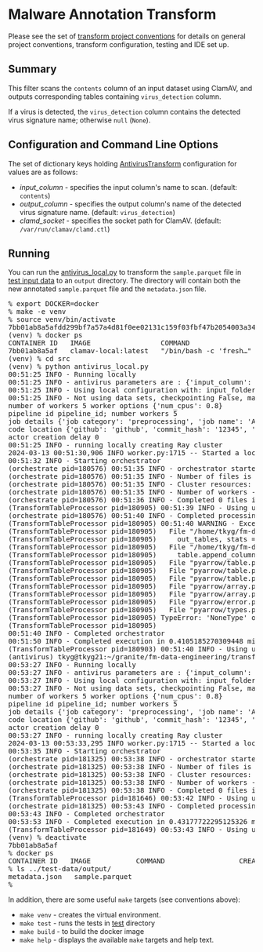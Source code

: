 # Malware Annotation Transform 
Please see the set of
[transform project conventions](../../README.md#Transform-Project-Conventions)
for details on general project conventions, transform configuration,
testing and IDE set up.

## Summary 
This filter scans the `contents` column of an input dataset using ClamAV, and outputs corresponding tables containing `virus_detection` column.

If a virus is detected, the `virus_detection` column contains the detected virus signature name; otherwise `null` (`None`).

## Configuration and Command Line Options

The set of dictionary keys holding [AntivirusTransform](src/antivirus_transform.py) 
configuration for values are as follows:

* _input_column_ - specifies the input column's name to scan. (default: `contents`)
* _output_column_ - specifies the output column's name of the detected virus signature name. (default: `virus_detection`)
* _clamd_socket_ - specifies the socket path for ClamAV. (default: `/var/run/clamav/clamd.ctl`)

## Running
You can run the [antivirus_local.py](src/antivirus_local.py) to
transform the `sample.parquet` file in [test input data](test-data/input) 
to an `output` directory.  The directory will contain both the new
annotated `sample.parquet` file and the `metadata.json` file.
<pre>
% export DOCKER=docker
% make -e venv
% source venv/bin/activate
7bb01ab8a5afdd299bf7a57a4d81f0ee02131c159f03fbf47b2054003a3481b2
(venv) % docker ps
CONTAINER ID   IMAGE                 COMMAND                  CREATED         STATUS         PORTS                    NAMES
7bb01ab8a5af   clamav-local:latest   "/bin/bash -c 'fresh…"   3 seconds ago   Up 2 seconds   0.0.0.0:3310->3310/tcp   clamav
(venv) % cd src
(venv) % python antivirus_local.py
00:51:25 INFO - Running locally
00:51:25 INFO - antivirus parameters are : {'input_column': 'contents', 'output_column': 'virus_detection', 'clamd_socket': '../.tmp/clamd.ctl'}
00:51:25 INFO - Using local configuration with: input_folder - /home/tkyg/fm-data-engineering/transforms/code/antivirus/test-data/input output_folder - /home/tkyg/fm-data-engineering/transforms/code/antivirus/test-data/output
00:51:25 INFO - Not using data sets, checkpointing False, max files -1
number of workers 5 worker options {'num_cpus': 0.8}
pipeline id pipeline_id; number workers 5
job details {'job category': 'preprocessing', 'job name': 'Antivirus', 'job type': 'ray', 'job id': 'job_id'}
code location {'github': 'github', 'commit_hash': '12345', 'path': 'path'}
actor creation delay 0
00:51:25 INFO - running locally creating Ray cluster
2024-03-13 00:51:30,906 INFO worker.py:1715 -- Started a local Ray instance. View the dashboard at 127.0.0.1:8265
00:51:32 INFO - Starting orchestrator
(orchestrate pid=180576) 00:51:35 INFO - orchestrator started at 2024-03-13 00:51:35
(orchestrate pid=180576) 00:51:35 INFO - Number of files is 1, source profile {'max_file_size': 0.00240325927734375, 'min_file_size': 0.00240325927734375, 'total_file_size': 0.00240325927734375}
(orchestrate pid=180576) 00:51:35 INFO - Cluster resources: {'cpus': 8, 'gpus': 0, 'memory': 6.961594391614199, 'object_store': 3.4807971948757768}
(orchestrate pid=180576) 00:51:35 INFO - Number of workers - 5 with {'num_cpus': 0.8} each
(orchestrate pid=180576) 00:51:36 INFO - Completed 0 files in 0.000544595718383789 min. Waiting for completion
(TransformTableProcessor pid=180905) 00:51:39 INFO - Using unix socket: ../.tmp/clamd.ctl
(orchestrate pid=180576) 00:51:40 INFO - Completed processing in 0.06612720489501953 min
(TransformTableProcessor pid=180905) 00:51:40 WARNING - Exception 'NoneType' object is not iterable processing file /home/tkyg/fm-data-engineering/transforms/code/antivirus/test-data/input/sample.parquet: Traceback (most recent call last):
(TransformTableProcessor pid=180905)   File "/home/tkyg/fm-data-engineering/data-processing-lib/src/data_processing/ray/transform_table_processor.py", line 64, in process_table
(TransformTableProcessor pid=180905)     out_tables, stats = self.transform.transform(table=table)
(TransformTableProcessor pid=180905)   File "/home/tkyg/fm-data-engineering/transforms/code/antivirus/src/antivirus_transform.py", line 72, in transform
(TransformTableProcessor pid=180905)     table.append_column(self.output_column, virus_detection)
(TransformTableProcessor pid=180905)   File "pyarrow/table.pxi", line 4483, in pyarrow.lib.Table.append_column
(TransformTableProcessor pid=180905)   File "pyarrow/table.pxi", line 4432, in pyarrow.lib.Table.add_column
(TransformTableProcessor pid=180905)   File "pyarrow/table.pxi", line 1380, in pyarrow.lib.chunked_array
(TransformTableProcessor pid=180905)   File "pyarrow/array.pxi", line 344, in pyarrow.lib.array
(TransformTableProcessor pid=180905)   File "pyarrow/array.pxi", line 42, in pyarrow.lib._sequence_to_array
(TransformTableProcessor pid=180905)   File "pyarrow/error.pxi", line 154, in pyarrow.lib.pyarrow_internal_check_status
(TransformTableProcessor pid=180905)   File "pyarrow/types.pxi", line 88, in pyarrow.lib._datatype_to_pep3118
(TransformTableProcessor pid=180905) TypeError: 'NoneType' object is not iterable
(TransformTableProcessor pid=180905)
00:51:40 INFO - Completed orchestrator
00:51:50 INFO - Completed execution in 0.4105185270309448 min, execution result 0
(TransformTableProcessor pid=180903) 00:51:40 INFO - Using unix socket: ../.tmp/clamd.ctl [repeated 4x across cluster] (Ray deduplicates logs by default. Set RAY_DEDUP_LOGS=0 to disable log deduplication, or see https://docs.ray.io/en/master/ray-observability/ray-logging.html#log-deduplication for more options.)
(antivirus) tkyg@tkyg21:~/granite/fm-data-engineering/transforms/code/antivirus/src$ python antivirus_local.py
00:53:27 INFO - Running locally
00:53:27 INFO - antivirus parameters are : {'input_column': 'contents', 'output_column': 'virus_detection', 'clamd_socket': '../.tmp/clamd.ctl'}
00:53:27 INFO - Using local configuration with: input_folder - /home/tkyg/fm-data-engineering/transforms/code/antivirus/test-data/input output_folder - /home/tkyg/fm-data-engineering/transforms/code/antivirus/test-data/output
00:53:27 INFO - Not using data sets, checkpointing False, max files -1
number of workers 5 worker options {'num_cpus': 0.8}
pipeline id pipeline_id; number workers 5
job details {'job category': 'preprocessing', 'job name': 'Antivirus', 'job type': 'ray', 'job id': 'job_id'}
code location {'github': 'github', 'commit_hash': '12345', 'path': 'path'}
actor creation delay 0
00:53:27 INFO - running locally creating Ray cluster
2024-03-13 00:53:33,295 INFO worker.py:1715 -- Started a local Ray instance. View the dashboard at 127.0.0.1:8265
00:53:35 INFO - Starting orchestrator
(orchestrate pid=181325) 00:53:38 INFO - orchestrator started at 2024-03-13 00:53:38
(orchestrate pid=181325) 00:53:38 INFO - Number of files is 1, source profile {'max_file_size': 0.00240325927734375, 'min_file_size': 0.00240325927734375, 'total_file_size': 0.00240325927734375}
(orchestrate pid=181325) 00:53:38 INFO - Cluster resources: {'cpus': 8, 'gpus': 0, 'memory': 6.959992218762636, 'object_store': 3.4799961084499955}
(orchestrate pid=181325) 00:53:38 INFO - Number of workers - 5 with {'num_cpus': 0.8} each
(orchestrate pid=181325) 00:53:38 INFO - Completed 0 files in 4.4290224711100264e-05 min. Waiting for completion
(TransformTableProcessor pid=181646) 00:53:42 INFO - Using unix socket: ../.tmp/clamd.ctl
(orchestrate pid=181325) 00:53:43 INFO - Completed processing in 0.06886642773946126 min
00:53:43 INFO - Completed orchestrator
00:53:53 INFO - Completed execution in 0.43177722295125326 min, execution result 0
(TransformTableProcessor pid=181649) 00:53:43 INFO - Using unix socket: ../.tmp/clamd.ctl [repeated 4x across cluster] (Ray deduplicates logs by default. Set RAY_DEDUP_LOGS=0 to disable log deduplication, or see https://docs.ray.io/en/master/ray-observability/ray-logging.html#log-deduplication for more options.)
(venv) % deactivate
7bb01ab8a5af
% docker ps
CONTAINER ID   IMAGE           COMMAND                  CREATED       STATUS       PORTS     NAMES
% ls ../test-data/output/
metadata.json	sample.parquet
%
</pre>

In addition, there are some useful `make` targets (see conventions above):
* `make venv` - creates the virtual environment.
* `make test` - runs the tests in [test](test) directory
* `make build` - to build the docker image
* `make help` - displays the available `make` targets and help text.





